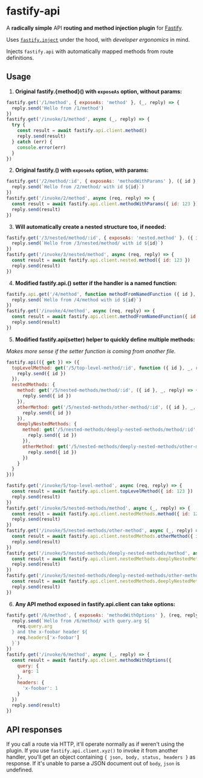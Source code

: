 # fastify-api

A **radically simple** API **routing and method injection plugin** for [Fastify](https://fastify.io).

Uses [`fastify.inject`](https://github.com/fastify/light-my-request) under the hood, with _developer ergonomics_ in mind.

Injects `fastify.api` with automatically mapped methods from route definitions.

## Usage

1. **Original fastify.{method}() with `exposeAs` option, without params:**

```js
fastify.get('/1/method', { exposeAs: 'method' }, (_, reply) => {
  reply.send('Hello from /1/method')
})
fastify.get('/invoke/1/method', async (_, reply) => {
  try {
    const result = await fastify.api.client.method()
    reply.send(result)
  } catch (err) {
    console.error(err)
  }
})
```

2. **Original fastify.<method>() with `exposeAs` option, with params:**

```js
fastify.get('/2/method/:id', { exposeAs: 'methodWithParams' }, ({ id }, _, reply) => {
  reply.send(`Hello from /2/method/ with id ${id}`)
})
fastify.get('/invoke/2/method', async (req, reply) => {
  const result = await fastify.api.client.methodWithParams({ id: 123 })
  reply.send(result)
})
```

3. **Will automatically create a nested structure too, if needed:**

```js
fastify.get('/3/nested/method/:id', { exposeAs: 'nested.method' }, ({ id }, _, reply) => {
  reply.send(`Hello from /3/nested/method/ with id ${id}`)
})
fastify.get('/invoke/3/nested/method', async (req, reply) => {
  const result = await fastify.api.client.nested.method({ id: 123 })
  reply.send(result)
})
```

4. **Modified fastify.api.<method>() setter if the handler is a named function:**

```js
fastify.api.get('/4/method', function methodFromNamedFunction ({ id }, _, reply) {
  reply.send(`Hello from /4/method with id ${id}`)
})
fastify.get('/invoke/4/method', async (req, reply) => {
  const result = await fastify.api.client.methodFromNamedFunction({ id: 123 })
  reply.send(result)
})
```

5. **Modified fastify.api(setter) helper to quickly define multiple methods:**

_Makes more sense if the setter function is coming from another file._

```js
fastify.api(({ get }) => ({
  topLevelMethod: get('/5/top-level-method/:id', function ({ id }, _, reply) {
    reply.send({ id })
  }),
  nestedMethods: {
    method: get('/5/nested-methods/method/:id', ({ id }, _, reply) => {
      reply.send({ id })
    }),
    otherMethod: get('/5/nested-methods/other-method/:id', ({ id }, _, reply) => {
      reply.send({ id })
    }),
    deeplyNestedMethods: {
      method: get('/5/nested-methods/deeply-nested-methods/method/:id', ({ id }, _, reply) => {
        reply.send({ id })
      }),
      otherMethod: get('/5/nested-methods/deeply-nested-methods/other-method/:id', ({ id }, _, reply) => {
        reply.send({ id })
      })
    }
  }
}))

fastify.get('/invoke/5/top-level-method', async (req, reply) => {
  const result = await fastify.api.client.topLevelMethod({ id: 123 })
  reply.send(result)
})
fastify.get('/invoke/5/nested-methods/method', async (_, reply) => {
  const result = await fastify.api.client.nestedMethods.method({ id: 123 })
  reply.send(result)
})
fastify.get('/invoke/5/nested-methods/other-method', async (_, reply) => {
  const result = await fastify.api.client.nestedMethods.otherMethod({ id: 123 })
  reply.send(result)
})
fastify.get('/invoke/5/nested-methods/deeply-nested-methods/method', async (_, reply) => {
  const result = await fastify.api.client.nestedMethods.deeplyNestedMethods.method({ id: 123 })
  reply.send(result)
})
fastify.get('/invoke/5/nested-methods/deeply-nested-methods/other-method', async (_, reply) => {
  const result = await fastify.api.client.nestedMethods.deeplyNestedMethods.otherMethod({ id: 123 })
  reply.send(result)
})
```

6. **Any API method exposed in fastify.api.client can take options:**

```js
fastify.get('/6/method', { exposeAs: 'methodWithOptions' }, (req, reply) => {
  reply.send(`Hello from /6/method/ with query.arg ${
    req.query.arg
  } and the x-foobar header ${
    req.headers['x-foobar']
  }`)
})
fastify.get('/invoke/6/method', async (_, reply) => {
  const result = await fastify.api.client.methodWithOptions({
    query: {
      arg: 1
    },
    headers: {
      'x-foobar': 1
    }
  })
  reply.send(result)
})
```

## API responses

If you call a route via HTTP, it'll operate normally as if weren't using the plugin. If you use `fastify.api.client.xyz()` to invoke it from another handler, you'll get an object containing `{ json, body, status, headers }` as response. If it's unable to parse a JSON document out of `body`, `json` is undefined.

